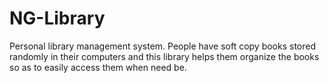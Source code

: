 # NG-Library
Personal library management system. People have soft copy books stored randomly in their computers and this library helps them organize the books so as to easily access them when need be.
